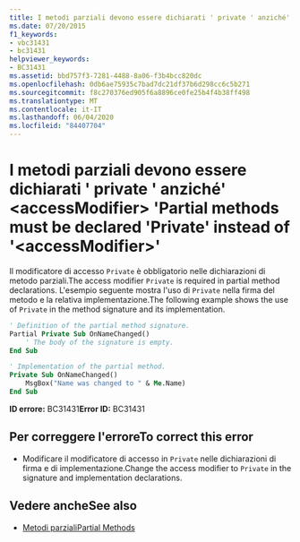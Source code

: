 ```yaml
---
title: I metodi parziali devono essere dichiarati ' private ' anziché' <accessModifier> '
ms.date: 07/20/2015
f1_keywords:
- vbc31431
- bc31431
helpviewer_keywords:
- BC31431
ms.assetid: bbd757f3-7281-4488-8a06-f3b4bcc820dc
ms.openlocfilehash: 0db6ae75935c7bad7dc21df37b6d298cc6c5b271
ms.sourcegitcommit: f8c270376ed905f6a8896ce0fe25b4f4b38ff498
ms.translationtype: MT
ms.contentlocale: it-IT
ms.lasthandoff: 06/04/2020
ms.locfileid: "84407704"
---
```

# <a name="partial-methods-must-be-declared-private-instead-of-accessmodifier"></a><span data-ttu-id="118cb-102">I metodi parziali devono essere dichiarati ' private ' anziché' \<accessModifier> '</span><span class="sxs-lookup"><span data-stu-id="118cb-102">Partial methods must be declared 'Private' instead of '\<accessModifier>'</span></span>
<span data-ttu-id="118cb-103">Il modificatore di accesso `Private` è obbligatorio nelle dichiarazioni di metodo parziali.</span><span class="sxs-lookup"><span data-stu-id="118cb-103">The access modifier `Private` is required in partial method declarations.</span></span> <span data-ttu-id="118cb-104">L'esempio seguente mostra l'uso di `Private` nella firma del metodo e la relativa implementazione.</span><span class="sxs-lookup"><span data-stu-id="118cb-104">The following example shows the use of `Private` in the method signature and its implementation.</span></span>  
  
```vb  
' Definition of the partial method signature.  
Partial Private Sub OnNameChanged()  
    ' The body of the signature is empty.  
End Sub  
```  
  
```vb  
' Implementation of the partial method.  
Private Sub OnNameChanged()  
    MsgBox("Name was changed to " & Me.Name)  
End Sub  
```  
  
 <span data-ttu-id="118cb-105">**ID errore:** BC31431</span><span class="sxs-lookup"><span data-stu-id="118cb-105">**Error ID:** BC31431</span></span>  
  
## <a name="to-correct-this-error"></a><span data-ttu-id="118cb-106">Per correggere l'errore</span><span class="sxs-lookup"><span data-stu-id="118cb-106">To correct this error</span></span>  
  
- <span data-ttu-id="118cb-107">Modificare il modificatore di accesso in `Private` nelle dichiarazioni di firma e di implementazione.</span><span class="sxs-lookup"><span data-stu-id="118cb-107">Change the access modifier to `Private` in the signature and implementation declarations.</span></span>  
  
## <a name="see-also"></a><span data-ttu-id="118cb-108">Vedere anche</span><span class="sxs-lookup"><span data-stu-id="118cb-108">See also</span></span>

- [<span data-ttu-id="118cb-109">Metodi parziali</span><span class="sxs-lookup"><span data-stu-id="118cb-109">Partial Methods</span></span>](../programming-guide/language-features/procedures/partial-methods.md)
